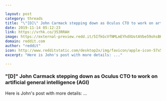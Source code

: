 ```yaml
---

layout: post
category: threads
title: "\"[D]\" John Carmack stepping down as Oculus CTO to work on artificial general intelligence (AGI)"
date: 2019-11-14 05:12:23
link: https://vrhk.co/353RRAH
image: https://external-preview.redd.it/5IfkGcVfNMLmEYhdXUotAVbe59ohsBKV1gMqhnz-zLc.jpg?width=200&height=104.712041885&auto=webp&s=333305941ba7686374783cb26aeaaf689a95c4f7
domain: reddit.com
author: "reddit"
icon: http://www.redditstatic.com/desktop2x/img/favicon/apple-icon-57x57.png
excerpt: "Here is John's post with more details: ..."

---
```


### "[D]" John Carmack stepping down as Oculus CTO to work on artificial general intelligence (AGI)

Here is John's post with more details: ...